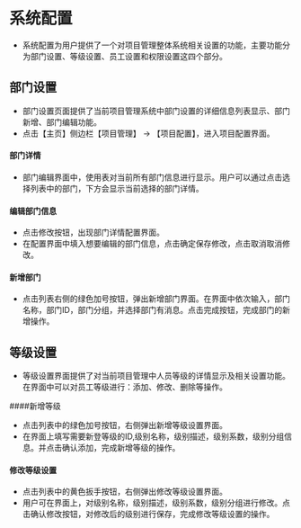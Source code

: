 # 系统配置
* 系统配置为用户提供了一个对项目管理整体系统相关设置的功能，主要功能分为部门设置、等级设置、员工设置和权限设置这四个部分。

## 部门设置
* 部门设置页面提供了当前项目管理系统中部门设置的详细信息列表显示、部门新增、部门编辑功能。
* 点击【主页】侧边栏【项目管理】 -> 【项目配置】，进入项目配置界面。
#### 部门详情
* 部门编辑界面中，使用表对当前所有部门信息进行显示。用户可以通过点击选择列表中的部门，下方会显示当前选择的部门详情。
#### 编辑部门信息
* 点击修改按钮，出现部门详情配置界面。
* 在配置界面中填入想要编辑的部门信息，点击确定保存修改，点击取消取消修改。
#### 新增部门
* 点击列表右侧的绿色加号按钮，弹出新增部门界面。在界面中依次输入，部门名称，部门ID，部门分组，并选择部门有消息。点击完成按钮，完成部门的新增操作。

## 等级设置
* 等级设置界面提供了对当前项目管理中人员等级的详情显示及相关设置功能。在界面中可以对员工等级进行：添加、修改、删除等操作。

####新增等级
* 点击列表中的绿色加号按钮，右侧弹出新增等级设置界面。
* 在界面上填写需要新登等级的ID,级别名称，级别描述，级别系数，级别分组信息。并点击确认添加，完成新增等级的操作。
#### 修改等级设置
* 点击列表中的黄色扳手按钮，右侧弹出修改等级设置界面。
* 用户可在界面上，对级别名称，级别描述，级别系数，级别分组进行修改。点击确认修改按钮，对修改后的级别进行保存，完成修改等级设置的操作。
 



